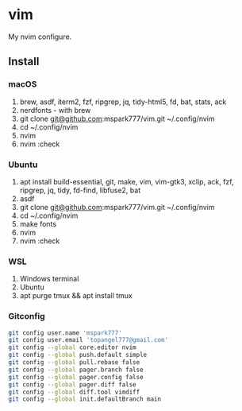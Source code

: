 # vim

My nvim configure.

## Install

### macOS
1. brew, asdf, iterm2, fzf, ripgrep, jq, tidy-html5, fd, bat, stats, ack 
1. nerdfonts - with brew
1. git clone git@github.com:mspark777/vim.git ~/.config/nvim
1. cd ~/.config/nvim
1. nvim
1. nvim :check


### Ubuntu
1. apt install build-essential, git, make, vim, vim-gtk3, xclip, ack, fzf, ripgrep, jq, tidy, fd-find, libfuse2, bat
1. asdf
1. git clone git@github.com:mspark777/vim.git ~/.config/nvim
1. cd ~/.config/nvim
1. make fonts
1. nvim
1. nvim :check


### WSL
1. Windows terminal
1. Ubuntu
1. apt purge tmux && apt install tmux

### Gitconfig
```sh
git config user.name 'mspark777'
git config user.email 'topangel777@gmail.com'
git config --global core.editor nvim
git config --global push.default simple
git config --global pull.rebase false
git config --global pager.branch false
git config --global pager.config false
git config --global pager.diff false
git config --global diff.tool vimdiff
git config --global init.defaultBranch main
```
